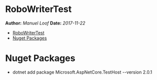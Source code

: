 # RoboWriterTest
**Author:** *Manuel Loof*
**Date:**   *2017-11-22*

- [RoboWriterTest](#robowritertest)
- [Nuget Packages](#nuget-packages)

# Nuget Packages

- dotnet add package Microsoft.AspNetCore.TestHost --version 2.0.1